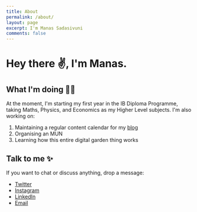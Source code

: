 ```yaml
---
title: About
permalink: /about/
layout: page
excerpt: I'm Manas Sadasivuni
comments: false
---
```


# Hey there ✌, I'm Manas. 

## What I'm doing 👨‍💻
At the moment, I'm starting my first year in the IB Diploma Programme, taking Maths, Physics, and Economics as my Higher Level subjects. I'm also working on:

1) Maintaining a regular content calendar for my [blog](https://manassadasivuni.com)
2) Organising an MUN
3) Learning how this entire digital garden thing works

## Talk to me ✨
If you want to chat or discuss anything, drop a message:

- [Twitter](https://twitter.com/sadasivunimanas)
- [Instagram](https://instagram.com/manassadasivuni)
- [LinkedIn](https://www.linkedin.com/in/manas-sadasivuni/)
- [Email](mailto:me@manassadasivuni.com)